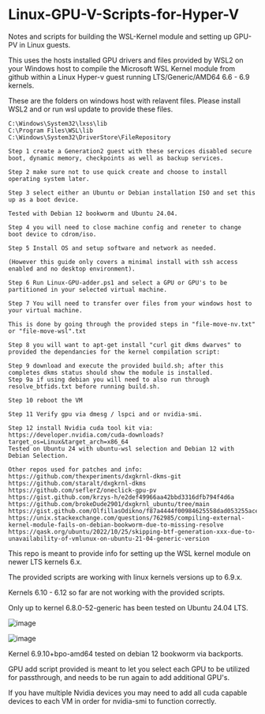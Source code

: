 # Linux-GPU-V-Scripts-for-Hyper-V
Notes and scripts for building the WSL-Kernel module and setting up GPU-PV in Linux guests.


This uses the hosts installed GPU drivers and files provided by WSL2 on your Windows host to
compile the Microsoft WSL Kernel module from github within a Linux Hyper-v guest running LTS/Generic/AMD64 6.6 - 6.9 kernels.

These are the folders on windows host with relavent files. 
Please install WSL2 and or run wsl update to provide these files.
```
C:\Windows\System32\lxss\lib
C:\Program Files\WSL\lib
C:\Windows\System32\DriverStore\FileRepository
```

```
Step 1 create a Generation2 guest with these services disabled secure boot, dynamic memory, checkpoints as well as backup services. 

Step 2 make sure not to use quick create and choose to install operating system later.

Step 3 select either an Ubuntu or Debian installation ISO and set this up as a boot device.

Tested with Debian 12 bookworm and Ubuntu 24.04.

Step 4 you will need to close machine config and reneter to change boot device to cdrom/iso.

Step 5 Install OS and setup software and network as needed.

(However this guide only covers a minimal install with ssh access enabled and no desktop environment).

Step 6 Run Linux-GPU-adder.ps1 and select a GPU or GPU's to be partitioned in your selected virtual machine.

Step 7 You will need to transfer over files from your windows host to your virtual machine.

This is done by going through the provided steps in "file-move-nv.txt" or "file-move-wsl".txt

Step 8 you will want to apt-get install "curl git dkms dwarves" to provided the dependancies for the kernel compilation script:

Step 9 download and execute the provided build.sh; after this completes dkms status should show the module is installed.
Step 9a if using debian you will need to also run through resolve_btfids.txt before running build.sh.

Step 10 reboot the VM

Step 11 Verify gpu via dmesg / lspci and or nvidia-smi.

Step 12 install Nvidia cuda tool kit via:
https://developer.nvidia.com/cuda-downloads?target_os=Linux&target_arch=x86_64
Tested on Ubuntu 24 with ubuntu-wsl selection and Debian 12 with Debian Selection.
```



```
Other repos used for patches and info:
https://github.com/thexperiments/dxgkrnl-dkms-git
https://github.com/staralt/dxgkrnl-dkms
https://github.com/seflerZ/oneclick-gpu-pv
https://gist.github.com/krzys-h/e2def49966aa42bbd3316dfb794f4d6a
https://github.com/brokeDude2901/dxgkrnl_ubuntu/tree/main
https://gist.github.com/OlfillasOdikno/f87a4444f00984625558dad053255ace
https://unix.stackexchange.com/questions/762985/compiling-external-kernel-module-fails-on-debian-bookworm-due-to-missing-resolve
https://qask.org/ubuntu/2022/10/25/skipping-btf-generation-xxx-due-to-unavailability-of-vmlunux-on-ubuntu-21-04-generic-version
```

This repo is meant to provide info for setting up the WSL kernel module on newer LTS kernels 6.x.

The provided scripts are working with linux kernels versions up to 6.9.x.

Kernels 6.10 - 6.12 so far are not working with the provided scripts.

Only up to kernel 6.8.0-52-generic has been tested on Ubuntu 24.04 LTS.

![image](https://github.com/user-attachments/assets/68dde6db-babf-4f30-911c-f0a3caacf0b9)


![image](https://github.com/user-attachments/assets/ad1afa99-8cf3-497e-989a-0d9c8e08dfd5)


Kernel 6.9.10+bpo-amd64 tested on debian 12 bookworm via backports.

GPU add script provided is meant to let you select each GPU to be utilized for passthrough, and needs to be run again to add additional GPU's. 

If you have multiple Nvidia devices you may need to add all cuda capable devices to each VM in order for nvidia-smi to function correctly. 
